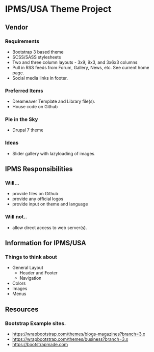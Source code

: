 # IPMS/USA Theme Project

## Vendor
### Requirements
* Bootstrap 3 based theme
* SCSS/SASS stylesheets
* Two and three column layouts - 3x9, 9x3, and 3x6x3 columns
* Pull in RSS feeds from Forum, Gallery, News, etc.  See current home page.
* Social media links in footer.

### Preferred Items
* Dreameaver Template and Library file(s).
* House code on Github

### Pie in the Sky
* Drupal 7 theme

### Ideas
* Slider gallery with lazyloading of images.

## IPMS Responsibilities
### Will...
* provide files on Github
* provide any official logos
* provide input on theme and language

### Will not..
* allow direct access to web server(s).

## Information for IPMS/USA
### Things to think about
* General Layout
  * Header and Footer
  * Navigation
* Colors
* Images
* Menus

## Resources
### Bootstrap Example sites.
* https://wrapbootstrap.com/themes/blogs-magazines?branch=3.x
* https://wrapbootstrap.com/themes/business?branch=3.x
* https://bootstrapmade.com
